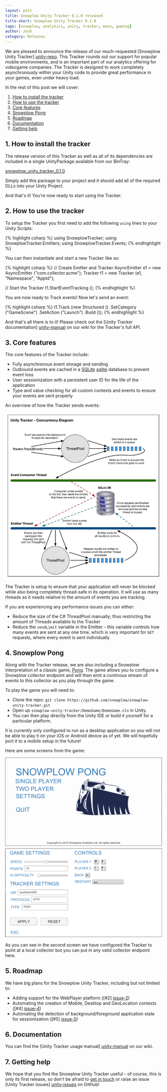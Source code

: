 ```yaml
---
layout: post
title: Snowplow Unity Tracker 0.1.0 released
title-short: Snowplow Unity Tracker 0.1.0
tags: [snowplow, analytics, unity, tracker, mono, gaming]
author: Josh
category: Releases
---
```


We are pleased to announce the release of our much-requested [Snowplow Unity Tracker] [unity-repo]. This Tracker rounds out our support for popular mobile environments, and is an important part of our analytics offering for videogame companies. The Tracker is designed to work completely asynchronously within your Unity code to provide great performance in your games, even under heavy load.

In the rest of this post we will cover:

1. [How to install the tracker](/blog/2015/10/08/snowplow-unity-tracker-0.1.0-released/#how-to-install)
2. [How to use the tracker](/blog/2015/10/08/snowplow-unity-tracker-0.1.0-released/#how-to-use)
3. [Core features](/blog/2015/10/08/snowplow-unity-tracker-0.1.0-released/#features)
4. [Snowplow Pong](/blog/2015/10/08/snowplow-unity-tracker-0.1.0-released/#snowplow-pong)
5. [Roadmap](/blog/2015/10/08/snowplow-unity-tracker-0.1.0-released/#roadmap)
6. [Documentation](/blog/2015/10/08/snowplow-unity-tracker-0.1.0-released/#docs)
7. [Getting help](/blog/2015/10/08/snowplow-unity-tracker-0.1.0-released/#help)

<!--more-->

<h2 id="how-to-install">1. How to install the tracker</h2>

The release version of this Tracker as well as all of its dependencies are included in a single UnityPackage available from our BinTray:

[snowplow_unity_tracker_0.1.0][package-dl]

Simply add this package to your project and it should add all of the required DLLs into your Unity Project.

And that's it! You're now ready to start using the Tracker.

<h2 id="how-to-use">2. How to use the tracker</h2>

To setup the Tracker you first need to add the following `using` lines to your Unity Scripts:

{% highlight csharp %}
using SnowplowTracker;
using SnowplowTracker.Emitters;
using SnowplowTracker.Events;
{% endhighlight %}

You can then instantiate and start a new Tracker like so:

{% highlight csharp %}
// Create Emitter and Tracker
AsyncEmitter e1 = new AsyncEmitter ("com.collector.acme");
Tracker t1 = new Tracker (e1, "Namespace", "AppId");

// Start the Tracker
t1.StartEventTracking ();
{% endhighlight %}

You are now ready to Track events! Now let's send an event:

{% highlight csharp %}
t1.Track (new Structured ()
    .SetCategory ("GameScene")
    .SetAction ("Launch")
    .Build ());
{% endhighlight %}

And that's all there is to it! Please check out the [Unity Tracker documentation] [unity-manual] on our wiki for the Tracker's full API.

<h2 id="features">3. Core features</h2>

The core features of the Tracker include:

* Fully asynchronous event storage and sending
* Outbound events are cached in a [SQLite] [sqlite] database to prevent event loss
* User sessionization with a persistent user ID for the life of the application
* Type and value checking for all custom contexts and events to ensure your events are sent properly

An overview of how the Tracker sends events:

<img src="/assets/img/blog/2015/10/Unity-Tracker-Concurrency.jpg" />

The Tracker is setup to ensure that your application will never be blocked while also being completely thread-safe in its operation. It will use as many rhreads as it needs relative to the amount of events you are tracking.

If you are experiencing any performance issues you can either:

* Reduce the size of the C# ThreadPool manually; thus restricting the amount of Threads available to the Tracker
* Reduce the `sendLimit` variable in the Emitter - this variable controls how many events are sent at any one time, which is very important for `GET` requests, where every event is sent individually

<h2 id="snowplow-pong">4. Snowplow Pong</h2>

Along with the Tracker release, we are also including a Snowplow interpretation of a classic game, [Pong][pong]. The game allows you to configure a Snowplow collector endpoint and will then emit a continous stream of events to this collector as you play through the game.

To play the game you will need to:

* Clone the repo: `git clone https://github.com/snowplow/snowplow-unity-tracker.git`
* Open up `snowplow-unity-tracker/DemoGame/DemoGame.sln` in Unity.
* You can then play directly from the Unity IDE or build it yourself for a particular platform.

It is currently only configured to run as a desktop application so you will not be able to play it on your iOS or Android device as of yet. We will hopefully port it to a mobile setup in the future!

Here are some screens from the game:

<img src="/assets/img/blog/2015/10/snowplow_pong_home.png" style="border:1px solid grey; margin-bottom:5px;"/>
<img src="/assets/img/blog/2015/10/snowplow_pong_settings.png" style="border:1px solid grey;"/>

As you can see in the second screen we have configured the Tracker to point at a local collector but you can put in any valid collector endpoint here.

<h2 id="roadmap">5. Roadmap</h2>

We have big plans for the Snowplow Unity Tracker, including but not limited to:

* Adding support for the WebPlayer platform ([#2] [issue-2])
* Automating the creation of Mobile, Desktop and GeoLocation contexts ([#4] [issue-4])
* Automating the detection of background/foreground application state for sessionization ([#5] [issue-5])

<h2 id="docs">6. Documentation</h2>

You can find the [Unity Tracker usage manual] [unity-manual] on our wiki.

<h2 id="help">7. Getting help</h2>

We hope that you find the Snowplow Unity Tracker useful - of course, this is only its first release, so don't be afraid to [get in touch][talk-to-us] or raise an issue [Unity Tracker issues] [unity-issues] on GitHub!

[unity-repo]: https://github.com/snowplow/snowplow-unity-tracker
[unity-manual]: https://github.com/snowplow/snowplow/wiki/Unity-Tracker
[talk-to-us]: https://github.com/snowplow/snowplow/wiki/Talk-to-us
[unity-issues]: https://github.com/snowplow/snowplow-unity-tracker/issues
[package-dl]: http://dl.bintray.com/snowplow/snowplow-generic/snowplow_unity_tracker_0.1.0.zip
[sqlite]: https://www.sqlite.org/
[pong]: https://en.wikipedia.org/wiki/Pong

[issue-2]: https://github.com/snowplow/snowplow-unity-tracker/issues/2
[issue-4]: https://github.com/snowplow/snowplow-unity-tracker/issues/4
[issue-5]: https://github.com/snowplow/snowplow-unity-tracker/issues/5
